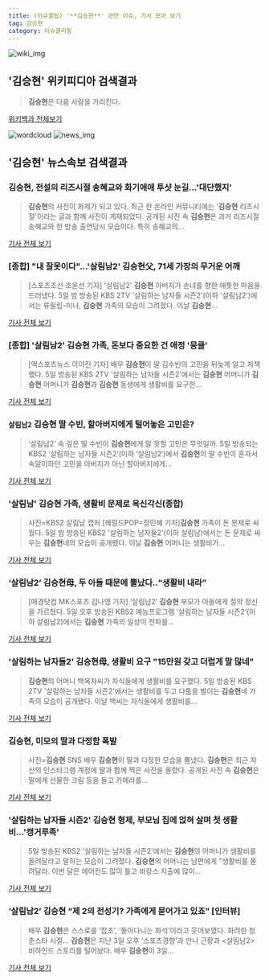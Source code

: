 ```yaml
---
title: (이슈클립) '**김승현**' 관련 이슈, 기사 모아 보기
tag: 김승현
category: 이슈클리핑
---
```

![wiki_img](https://user-images.githubusercontent.com/42597476/44503234-41136a80-a6d0-11e8-9071-6fc6418eafe4.png)
## **'**김승현**'** 위키피디아 검색결과
>**김승현**은 다음 사람을 가리킨다.

<a href="https://ko.wikipedia.org/wiki/김승현" target="_blank">위키백과 전체보기</a>

![wordcloud](https://s3.ap-northeast-2.amazonaws.com/lyrics101-wordcloud/2018-09-05-1536153427.png)
![news_img](https://user-images.githubusercontent.com/42597476/44507050-1206f400-a6e4-11e8-8d98-7ffbfebb353f.png)
## **'**김승현**'** 뉴스속보 검색결과
### **김승현**, 전설의 리즈시절 송혜교와 화기애애 투샷 눈길...'대단했지'

>**김승현**의 사진이 화제가 되고 있다. 최근 한 온라인 커뮤니티에는 '**김승현** 리즈시절'이라는 글과 함께 사진이 게재되었다. 공개된 사진 속 **김승현**은 과거 리즈시절 송혜교와 한 방송 출연당시 모습이다. 특히 송혜교의...

<a href="http://www.joongdo.co.kr/main/view.php?key=20180905002209506" target="_blank">기사 전체 보기</a>

### [종합] "내 잘못이다"…'살림남2' **김승현**父, 71세 가장의 무거운 어깨

>[스포츠조선 조윤선 기자] '살림남2' **김승현** 아버지가 손녀를 향한 애틋한 마음을 드러냈다. 5일 밤 방송된 KBS 2TV '살림하는 남자들 시즌2'(이하 '살림남2')에서는 류필립-미나, **김승현** 가족의 모습이 그려졌다. 이날 **김승현**...

<a href="http://sports.chosun.com/news/ntype.htm?id=201809060100048680003611&servicedate=20180905" target="_blank">기사 전체 보기</a>

### [종합] '살림남2' **김승현** 가족, 돈보다 중요한 건 애정 '뭉클'

>[엑스포츠뉴스 이이진 기자] 배우 **김승현**이 딸 김수빈의 고민을 뒤늦게 알고 자책했다. 5일 방송된 KBS 2TV '살림하는 남자들 시즌2'에서는 **김승현** 어머니가 **김승현** 어머니가 **김승현**과 **김승현** 동생에게 생활비를 요구한...

<a href="http://www.xportsnews.com/?ac=article_view&entry_id=1016047" target="_blank">기사 전체 보기</a>

### `살림남2` **김승현** 딸 수빈, 할아버지에게 털어놓은 고민은?

>‘살림남2’ 속 깊은 딸 수빈이 **김승현**에게 말 못할 고민은 무엇일까. 5일 방송되는 KBS2 ‘살림하는 남자들 시즌2’(이하 ‘살림남2′)에서 **김승현**의 딸 수빈이 혼자서 속앓이하던 고민을 아버지가 아닌 할아버지에게...

<a href="http://star.mk.co.kr/new/view.php?mc=ST&year=2018&no=558536" target="_blank">기사 전체 보기</a>

### '살림남' **김승현** 가족, 생활비 문제로 옥신각신(종합)

>사진=KBS2 살림남 캡처 [헤럴드POP=장민혜 기자]**김승현** 가족이 돈 문제로 싸웠다. 5일 밤 방송된 KBS2 '살림하는 남자들2'(이하 살림남)에서는 돈 문제로 싸우는 **김승현**네의 모습이 공개됐다. 이날 **김승현** 어머니는 생활비가...

<a href="http://biz.heraldcorp.com/view.php?ud=201809052142592996667_1" target="_blank">기사 전체 보기</a>

### ‘살림남2’ **김승현**母, 두 아들 때문에 뿔났다..“생활비 내라”

>[매경닷컴 MK스포츠 김나영 기자] ‘살림남2’ **김승현** 부모가 아들에게 절약 정신을 가르쳤다. 5일 오후 방송된 KBS2 예능프로그램 ‘살림하는 남자들 시즌2’(이하 살림남2)에서는 **김승현** 가족의 일상이 전파를...

<a href="http://sports.mk.co.kr/view.php?year=2018&no=560947" target="_blank">기사 전체 보기</a>

### '살림하는 남자들2' **김승현**母, 생활비 요구 "15만원 갖고 더럽게 말 많네"

>**김승현**의 어머니 백옥자씨가 자식들에게 생활비를 요구했다. 5일 방송된 KBS 2TV '살림하는 남자들 시즌2'에서는 생활비를 두고 다툼을 벌이는 **김승현**네 가족의 모습이 공개됐다. 이날 백씨는 자식들에게 생활비를...

<a href="http://www.slist.kr/news/articleView.html?idxno=44786" target="_blank">기사 전체 보기</a>

### **김승현**, 미모의 딸과 다정함 폭발

>사진=**김승현** SNS 배우 **김승현**이 딸과 다정한 모습을 뽐냈다. **김승현**은 최근 자신의 인스타그램 계정에 딸과 함께 찍은 사진을 올렸다. 공개된 사진 속 **김승현**은 딸에게 선물한 크림 등을 들고 카메라를...

<a href="http://www.nextdaily.co.kr/news/article.html?id=20180905800078" target="_blank">기사 전체 보기</a>

### '살림하는 남자들 시즌2' **김승현** 형제, 부모님 집에 얹혀 살며 첫 생활비…'캥거루족'

>5일 방송된 KBS2 '살림하는 남자들 시즌2'에서는 **김승현**의 어머니가 생활비를 올려달라고 말하는 모습이 그려졌다. **김승현**의 어머니는 남편에게 "생활비를 올려달라. 이번 달은 에어컨도 많이 틀고 바캉스 지출에 많이...

<a href="http://www.topstarnews.net/news/articleView.html?idxno=477474" target="_blank">기사 전체 보기</a>

### ‘살림남2’ **김승현** “제 2의 전성기? 가족에게 묻어가고 있죠” [인터뷰]

>배우 **김승현**은 스스로를 ‘잡초’, ‘돌아다니는 화석’이라고 웃어보였다. 화려한 청춘스타 시절... **김승현**은 지난 3일 오후 ‘스포츠경향’과 만나 근황과 <살림남2> 비하인드 스토리를 털어놨다. 배우 **김승현**이 3일...

<a href="http://sports.khan.co.kr/news/sk_index.html?art_id=201809051446003&sec_id=540101&pt=nv" target="_blank">기사 전체 보기</a>


